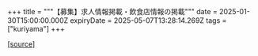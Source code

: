 +++
title = """【募集】求人情報掲載・飲食店情報の掲載"""
date = 2025-01-30T15:00:00.000Z
expiryDate = 2025-05-07T13:28:14.269Z
tags = ["kuriyama"]
+++


[[source]](https://www.town.kuriyama.hokkaido.jp/soshiki/46/26544.html)
